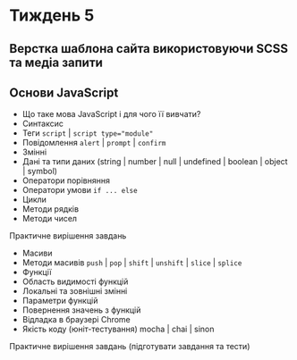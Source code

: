 # Тиждень 5
## Верстка шаблона сайта використовуючи SCSS та медіа запити

## Основи JavaScript

- Що таке мова JavaScript і для чого її вивчати?
- Синтаксис
- Теги `script` | `script type="module"`
- Повідомлення `alert` | `prompt` | `confirm`
- Змінні
- Дані та типи даних (string | number | null | undefined | boolean | object | symbol)
- Оператори порівняння
- Оператори умови `if ... else`
- Цикли
- Методи рядків
- Методи чисел

Практичне вирішення завдань
- Масиви
- Методи масивів `push` | `pop` | `shift` | `unshift` | `slice` | `splice`
- Функції
- Область видимості функцій
- Локальні та зовнішні змінні
- Параметри функцій
- Повернення значень з функцій
- Відладка в браузері Chrome 
- Якість коду (юніт-тестування) mocha | chai | sinon

Практичне вирішення завдань (підготувати завдання та тести)
